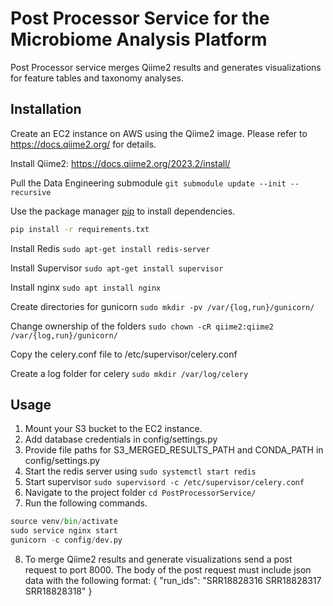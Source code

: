 # Post Processor Service for the Microbiome Analysis Platform
Post Processor service merges Qiime2 results and generates visualizations for feature tables and taxonomy analyses.

## Installation

Create an EC2 instance on AWS using the Qiime2 image. Please refer to https://docs.qiime2.org/ for details.

Install Qiime2: https://docs.qiime2.org/2023.2/install/

Pull the Data Engineering submodule
```git submodule update --init --recursive```

Use the package manager [pip](https://pip.pypa.io/en/stable/) to install dependencies.

```bash
pip install -r requirements.txt
```

Install Redis 
```sudo apt-get install redis-server```

Install Supervisor 
```sudo apt-get install supervisor```

Install nginx 
```sudo apt install nginx```

Create directories for gunicorn
```sudo mkdir -pv /var/{log,run}/gunicorn/```

Change ownership of the folders
```sudo chown -cR qiime2:qiime2 /var/{log,run}/gunicorn/```

Copy the celery.conf file to /etc/supervisor/celery.conf

Create a log folder for celery
```sudo mkdir /var/log/celery```


## Usage

1. Mount your S3 bucket to the EC2 instance.
2. Add database credentials in config/settings.py
3. Provide file paths for S3_MERGED_RESULTS_PATH and CONDA_PATH in config/settings.py
4. Start the redis server using ```sudo systemctl start redis```
5. Start supervisor ```sudo supervisord -c /etc/supervisor/celery.conf```
6. Navigate to the project folder ```cd PostProcessorService/```  
7. Run the following commands.

```python
source venv/bin/activate  
sudo service nginx start
gunicorn -c config/dev.py
```

8. To merge Qiime2 results and generate visualizations send a post request to port 8000. The body of the post request must include json data with the following format:
{
  "run_ids": "SRR18828316 SRR18828317 SRR18828318"
}
